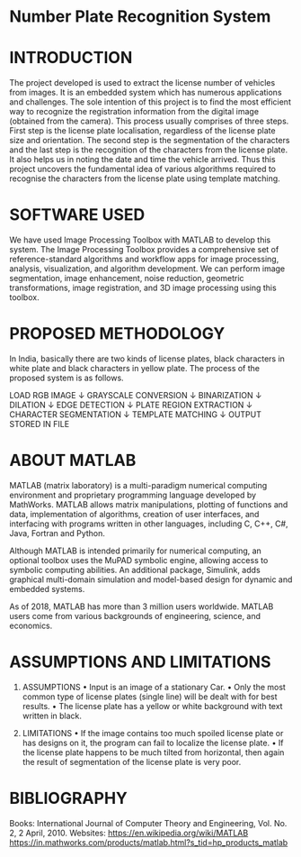 # Number Plate Recognition System
# INTRODUCTION
The project developed is used to extract the license number of vehicles from images. It is an embedded system which has numerous applications and challenges. The sole intention of this project is to find the most efficient way to recognize the registration information from the digital image (obtained from the camera). This process usually comprises of three steps. First step is the license plate localisation, regardless of the license plate size and orientation. The second step is the segmentation of the characters and the last step is the recognition of the characters from the license plate. It also helps us in noting the date and time the vehicle arrived. Thus this project uncovers the fundamental idea of various algorithms required to recognise the characters from the license plate using template matching.

# SOFTWARE USED
We have used Image Processing Toolbox with MATLAB to develop this system. The Image Processing Toolbox provides a comprehensive set of reference-standard algorithms and workflow apps for image processing, analysis, visualization, and algorithm development. We can perform image segmentation, image enhancement, noise reduction, geometric transformations, image registration, and 3D image processing using this toolbox.

# PROPOSED METHODOLOGY

In India, basically there are two kinds of license plates, black characters in white plate and black characters in yellow plate. The process of the proposed system is as follows.

LOAD RGB IMAGE
↓
GRAYSCALE CONVERSION
↓
BINARIZATION
↓
DILATION
↓
EDGE DETECTION
↓
PLATE REGION EXTRACTION
↓
CHARACTER SEGMENTATION
↓
TEMPLATE MATCHING
↓
OUTPUT STORED IN FILE

# ABOUT MATLAB

MATLAB (matrix laboratory) is a multi-paradigm numerical computing environment and proprietary programming language developed by MathWorks. MATLAB allows matrix manipulations, plotting of functions and data, implementation of algorithms, creation of user interfaces, and interfacing with programs written in other languages, including C, C++, C#, Java, Fortran and Python. 

Although MATLAB is intended primarily for numerical computing, an optional toolbox uses the MuPAD symbolic engine, allowing access to symbolic computing abilities. An additional package, Simulink, adds graphical multi-domain simulation and model-based design for dynamic and embedded systems. 

As of 2018, MATLAB has more than 3 million users worldwide.  MATLAB users come from various backgrounds of engineering, science, and economics.

# ASSUMPTIONS AND LIMITATIONS

1.	ASSUMPTIONS
•	Input is an image of a stationary Car.
•	Only the most common type of license plates (single line) will be dealt with for best results.
•	The license plate has a yellow or white background with text written in black.

2.	LIMITATIONS
•	If the image contains too much spoiled license plate or has designs on it, the program can fail to localize the license plate.
•	If the license plate happens to be much tilted from horizontal, then again the result of segmentation of the license plate is very poor.

# BIBLIOGRAPHY
Books:
International Journal of Computer Theory and Engineering, Vol. No. 2, 2 April, 2010.
Websites:
https://en.wikipedia.org/wiki/MATLAB
https://in.mathworks.com/products/matlab.html?s_tid=hp_products_matlab
